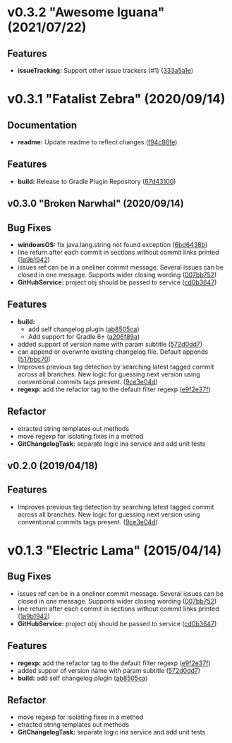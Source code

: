 <a name="v0.3.2"></a>
# v0.3.2 "Awesome Iguana" (2021/07/22)


## Features

* **issueTracking:** Support other issue trackers (#1) ([333a5a1e](https://github.com/ggranum/gradle-changelog-plugin/commits/333a5a1e))
<a name="v0.3.1"></a>
# v0.3.1 "Fatalist Zebra" (2020/09/14)


## Documentation

* **readme:** Update readme to reflect changes ([f94c86fe](https://github.com/ggranum/gradle-changelog-plugin/commits/f94c86fe))

## Features

* **build:** Release to Gradle Plugin Repository ([67d43100](https://github.com/ggranum/gradle-changelog-plugin/commits/67d43100))


## v0.3.0 "Broken Narwhal" (2020/09/14)


## Bug Fixes

* **windowsOS:** fix java.lang.string not found exception ([6bd6438b](https://github.com/ggranum/gradle-changelog-plugin/commits/6bd6438b))
* line return after each commit in sections without commit links printed ([1a9b1942](https://github.com/ggranum/gradle-changelog-plugin/commits/1a9b1942))
* issues ref can be in a oneliner commit message. Several issues can be closed in one message. Supports wider closing wording ([007bb752](https://github.com/ggranum/gradle-changelog-plugin/commits/007bb752))
* **GitHubService:** project obj should be passed to service ([cd0b3647](https://github.com/ggranum/gradle-changelog-plugin/commits/cd0b3647))

## Features

* **build:**
  * add self changelog plugin ([ab8505ca](https://github.com/ggranum/gradle-changelog-plugin/commits/ab8505ca))
  * Add support for Gradle 6+ ([a206f89a](https://github.com/ggranum/gradle-changelog-plugin/commits/a206f89a))
* added support of version name with param subtitle ([572d0dd7](https://github.com/ggranum/gradle-changelog-plugin/commits/572d0dd7))
* can append or overwrite existing changelog file. Default appends ([517bbc70](https://github.com/ggranum/gradle-changelog-plugin/commits/517bbc70))
* Improves previous tag detection by searching latest tagged commit across all branches. New logic for guessing next version using conventional commits tags present. ([9ce3e04d](https://github.com/ggranum/gradle-changelog-plugin/commits/9ce3e04d))
* **regexp:** add the refactor tag to the default filter regexp ([e9f2e37f](https://github.com/ggranum/gradle-changelog-plugin/commits/e9f2e37f))

## Refactor

* etracted string templates out methods
* move regexp for isolating fixes in a method
* **GitChangelogTask:** separate logic ina service and add unit tests
<a name="v0.2.0"></a>
## v0.2.0 (2019/04/18)


## Features

* Improves previous tag detection by searching latest tagged commit across all branches. New logic for guessing next version using conventional commits tags present. ([9ce3e04d](https://github.com/marcpoppleton/gradle-changelog-plugin/commits/9ce3e04d))
<a name="v0.1.3"></a>
# v0.1.3 "Electric Lama" (2015/04/14)


## Bug Fixes

* issues ref can be in a oneliner commit message. Several issues can be closed in one message. Supports wider closing wording ([007bb752](https://github.com/marcpoppleton/gradle-changelog-plugin/commits/007bb752))
* line return after each commit in sections without commit links printed ([1a9b1942](https://github.com/marcpoppleton/gradle-changelog-plugin/commits/1a9b1942))
* **GitHubService:** project obj should be passed to service ([cd0b3647](https://github.com/marcpoppleton/gradle-changelog-plugin/commits/cd0b3647))

## Features

* **regexp:** add the refactor tag to the default filter regexp ([e9f2e37f](https://github.com/marcpoppleton/gradle-changelog-plugin/commits/e9f2e37f))
* added suppor of version name with param subtitle ([572d0dd7](https://github.com/marcpoppleton/gradle-changelog-plugin/commits/572d0dd7))
* **build:** add self changelog plugin ([ab8505ca](https://github.com/marcpoppleton/gradle-changelog-plugin/commits/ab8505ca))

## Refactor

* move regexp for isolating fixes in a method
* etracted string templates out methods
* **GitChangelogTask:** separate logic ina service and add unit tests
